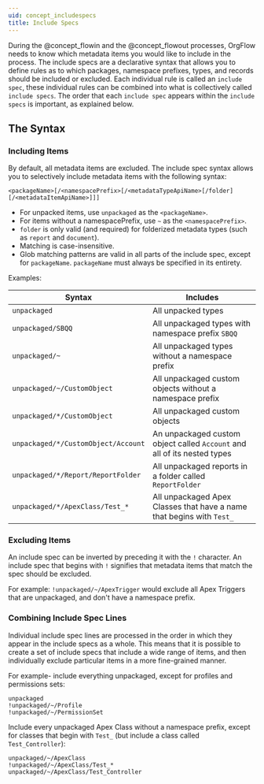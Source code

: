 ```yaml
---
uid: concept_includespecs
title: Include Specs
---
```


During the @concept_flowin and the @concept_flowout processes, OrgFlow needs to know which metadata items you would like to include in the process. The include specs are a declarative syntax that allows you to define rules as to which packages, namespace prefixes, types, and records should be included or excluded. Each individual rule is called an `include spec`, these individual rules can be combined into what is collectively called `include specs`. The order that each `include spec` appears within the `include specs` is important, as explained below.

## The Syntax

### Including Items

By default, all metadata items are excluded. The include spec syntax allows you to selectively include metadata items with the following syntax:

`<packageName>[/<namespacePrefix>[/<metadataTypeApiName>[/folder][/<metadataItemApiName>]]]`

- For unpacked items, use `unpackaged` as the `<packageName>`.
- For items without a namespacePrefix, use `~` as the `<namespacePrefix>`.
- `folder` is only valid (and required) for folderized metadata types (such as `report` and `document`).
- Matching is case-insensitive.
- Glob matching patterns are valid in all parts of the include spec, except for `packageName`. `packageName` must always be specified in its entirety.

Examples:

|Syntax|Includes|
|--|--|
|`unpackaged`|All unpacked types|
|`unpackaged/SBQQ`|All unpackaged types with namespace prefix `SBQQ`|
|`unpackaged/~`|All unpackaged types without a namespace prefix|
|`unpackaged/~/CustomObject`|All unpackaged custom objects without a namespace prefix|
|`unpackaged/*/CustomObject`|All unpackaged custom objects|
|`unpackaged/*/CustomObject/Account`|An unpackaged custom object called `Account` and all of its nested types|
|`unpackaged/*/Report/ReportFolder`|All unpackaged reports in a folder called `ReportFolder` |
|`unpackaged/*/ApexClass/Test_*`|All unpackaged Apex Classes that have a name that begins with `Test_` |

### Excluding Items

An include spec can be inverted by preceding it with the `!` character. An include spec that begins with `!` signifies that metadata items that match the spec should be excluded.

For example: `!unpackaged/~/ApexTrigger` would exclude all Apex Triggers that are unpackaged, and don't have a namespace prefix.

### Combining Include Spec Lines

Individual include spec lines are processed in the order in which they appear in the include specs as a whole. This means that it is possible to create a set of include specs that include a wide range of items, and then individually exclude particular items in a more fine-grained manner.

For example- include everything unpackaged, except for profiles and permissions sets:

```includespecs
unpackaged
!unpackaged/~/Profile
!unpackaged/~/PermissionSet
```

Include every unpackaged Apex Class without a namespace prefix, except for classes that begin with `Test_` (but include a class called `Test_Controller`):

```includespecs
unpackaged/~/ApexClass
!unpackaged/~/ApexClass/Test_*
unpackaged/~/ApexClass/Test_Controller
```
